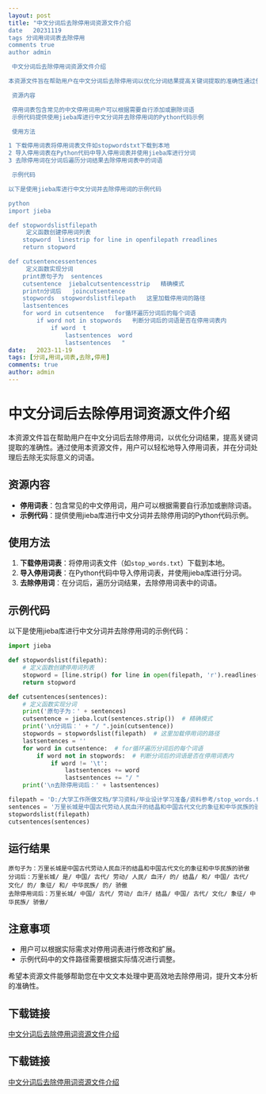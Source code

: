 ```yaml
---
layout: post
title: "中文分词后去除停用词资源文件介绍
date   20231119
tags 分词用词词表去除停用
comments true
author admin

 中文分词后去除停用词资源文件介绍

本资源文件旨在帮助用户在中文分词后去除停用词以优化分词结果提高关键词提取的准确性通过使用本资源文件用户可以轻松地导入停用词表并在分词处理后去除无实际意义的词语

 资源内容

 停用词表包含常见的中文停用词用户可以根据需要自行添加或删除词语
 示例代码提供使用jieba库进行中文分词并去除停用词的Python代码示例

 使用方法

1 下载停用词表将停用词表文件如stopwordstxt下载到本地
2 导入停用词表在Python代码中导入停用词表并使用jieba库进行分词
3 去除停用词在分词后遍历分词结果去除停用词表中的词语

 示例代码

以下是使用jieba库进行中文分词并去除停用词的示例代码

python
import jieba

def stopwordslistfilepath
     定义函数创建停用词列表
    stopword  linestrip for line in openfilepath rreadlines
    return stopword

def cutsentencessentences
     定义函数实现分词
    print原句子为  sentences
    cutsentence  jiebalcutsentencesstrip   精确模式
    printn分词后   joincutsentence
    stopwords  stopwordslistfilepath   这里加载停用词的路径
    lastsentences  
    for word in cutsentence   for循环遍历分词后的每个词语
        if word not in stopwords   判断分词后的词语是否在停用词表内
            if word  t
                lastsentences  word
                lastsentences   "
date:   2023-11-19
tags: [分词,用词,词表,去除,停用]
comments: true
author: admin
---
```

# 中文分词后去除停用词资源文件介绍

本资源文件旨在帮助用户在中文分词后去除停用词，以优化分词结果，提高关键词提取的准确性。通过使用本资源文件，用户可以轻松地导入停用词表，并在分词处理后去除无实际意义的词语。

## 资源内容

- **停用词表**：包含常见的中文停用词，用户可以根据需要自行添加或删除词语。
- **示例代码**：提供使用jieba库进行中文分词并去除停用词的Python代码示例。

## 使用方法

1. **下载停用词表**：将停用词表文件（如`stop_words.txt`）下载到本地。
2. **导入停用词表**：在Python代码中导入停用词表，并使用jieba库进行分词。
3. **去除停用词**：在分词后，遍历分词结果，去除停用词表中的词语。

## 示例代码

以下是使用jieba库进行中文分词并去除停用词的示例代码：

```python
import jieba

def stopwordslist(filepath):
    # 定义函数创建停用词列表
    stopword = [line.strip() for line in open(filepath, 'r').readlines()]
    return stopword

def cutsentences(sentences):
    # 定义函数实现分词
    print('原句子为：' + sentences)
    cutsentence = jieba.lcut(sentences.strip())  # 精确模式
    print('\n分词后：' + "/ ".join(cutsentence))
    stopwords = stopwordslist(filepath)  # 这里加载停用词的路径
    lastsentences = ''
    for word in cutsentence:  # for循环遍历分词后的每个词语
        if word not in stopwords:  # 判断分词后的词语是否在停用词表内
            if word != '\t':
                lastsentences += word
                lastsentences += "/ "
    print('\n去除停用词后：' + lastsentences)

filepath = 'D:/大学工作所做文档/学习资料/毕业设计学习准备/资料参考/stop_words.txt'
sentences = '万里长城是中国古代劳动人民血汗的结晶和中国古代文化的象征和中华民族的骄傲'
stopwordslist(filepath)
cutsentences(sentences)
```

## 运行结果

```
原句子为：万里长城是中国古代劳动人民血汗的结晶和中国古代文化的象征和中华民族的骄傲
分词后：万里长城/ 是/ 中国/ 古代/ 劳动/ 人民/ 血汗/ 的/ 结晶/ 和/ 中国/ 古代/ 文化/ 的/ 象征/ 和/ 中华民族/ 的/ 骄傲
去除停用词后：万里长城/ 中国/ 古代/ 劳动/ 血汗/ 结晶/ 中国/ 古代/ 文化/ 象征/ 中华民族/ 骄傲/
```

## 注意事项

- 用户可以根据实际需求对停用词表进行修改和扩展。
- 示例代码中的文件路径需要根据实际情况进行调整。

希望本资源文件能够帮助您在中文文本处理中更高效地去除停用词，提升文本分析的准确性。

## 下载链接

[中文分词后去除停用词资源文件介绍](https://pan.quark.cn/s/2f039ecb4194)

## 下载链接

[中文分词后去除停用词资源文件介绍](https://pan.quark.cn/s/a8b948f8afa0)